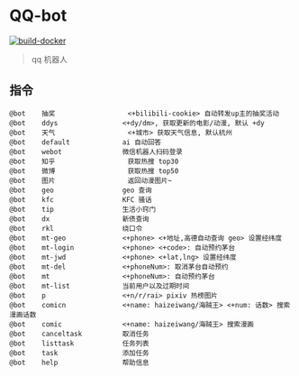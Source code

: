 
# QQ-bot

[![build-docker](https://github.com/Lick-Dog-Club/qq-bot/actions/workflows/build.yaml/badge.svg)](https://github.com/Lick-Dog-Club/qq-bot/actions/workflows/build.yaml)

> qq 机器人

## 指令

```text
@bot	抽奖              	<+bilibili-cookie> 自动转发up主的抽奖活动
@bot	ddys            	<+dy/dm>, 获取更新的电影/动漫, 默认 +dy
@bot	天气              	<+城市> 获取天气信息, 默认杭州
@bot	default         	ai 自动回答
@bot	webot           	微信机器人扫码登录
@bot	知乎              	获取热搜 top30
@bot	微博              	获取热搜 top50
@bot	图片              	返回动漫图片~
@bot	geo             	geo 查询
@bot	kfc             	KFC 骚话
@bot	tip             	生活小窍门
@bot	dx              	新债查询
@bot	rkl             	绕口令
@bot	mt-geo          	<+phone> <+地址,高德自动查询 geo> 设置经纬度
@bot	mt-login        	<+phone> <+code>: 自动预约茅台
@bot	mt-jwd          	<+phone> <+lat,lng> 设置经纬度
@bot	mt-del          	<+phoneNum>: 取消茅台自动预约
@bot	mt              	<+phoneNum>: 自动预约茅台
@bot	mt-list         	当前用户以及过期时间
@bot	p               	<+n/r/rai> pixiv 热榜图片
@bot	comicn          	<+name: haizeiwang/海贼王> <+num: 话数> 搜索漫画话数
@bot	comic           	<+name: haizeiwang/海贼王> 搜索漫画
@bot	canceltask      	取消任务
@bot	listtask        	任务列表
@bot	task            	添加任务
@bot	help            	帮助信息
```
